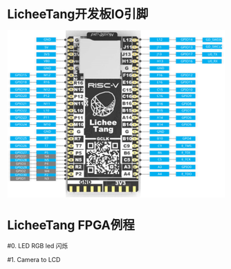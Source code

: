 # LicheeTang开发板IO引脚
![荔枝派引脚图（新板,底面丝印较大版本）](Lichee-tang_NewIoMap.svg)

# LicheeTang FPGA例程

#0. LED RGB led 闪烁

#1. Camera to LCD
